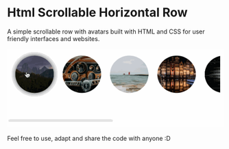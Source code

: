 # Html Scrollable Horizontal Row
 A simple scrollable row with avatars built with HTML and CSS for user friendly interfaces and websites. 

![](demo.gif)



Feel free to use, adapt and share the code with anyone :D